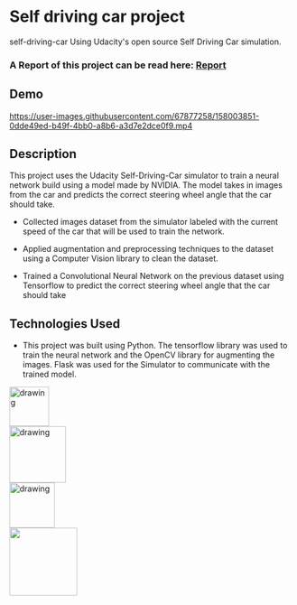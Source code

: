 # Self driving car project
 self-driving-car Using Udacity's open source Self Driving Car simulation. 
### A Report of this project can be read here: [Report](https://drive.google.com/file/d/19vaZZIv00hmTZfFFHB_dLwIcJd8Jahnz/view?usp=sharing)


## Demo

https://user-images.githubusercontent.com/67877258/158003851-0dde49ed-b49f-4bb0-a8b6-a3d7e2dce0f9.mp4

## Description

This project uses the Udacity Self-Driving-Car simulator to train a neural network build using a model made by NVIDIA. The model takes in images from the car and predicts the correct steering wheel angle that the car should take. 


* Collected images dataset from the simulator labeled with the current speed of the car that will
be used to train the network.

* Applied augmentation and preprocessing techniques to the dataset using a Computer Vision
library to clean the dataset.

* Trained a Convolutional Neural Network on the previous dataset using Tensorflow to predict the
correct steering wheel angle that the car should take

## Technologies Used
* This project was built using Python. The tensorflow library was used to train the neural network and the OpenCV library for augmenting the images. Flask was used for the Simulator to communicate with the trained model.

<div class="row">
  <div class="column">
    <img align="left" src="https://upload.wikimedia.org/wikipedia/commons/thumb/c/c3/Python-logo-notext.svg/640px-Python-logo-notext.svg.png" alt="drawing" width="70"/>
  </div>
  <div class="column">
    <img align="left" src="https://adventuresinmachinelearning.com/wp-content/uploads/2017/04/google-tensor-flow-logo-black-S-1024x768-1-930x620.jpg" alt="drawing" width="100"/>
  </div>
  <div class="column">
    <img align="left" src="https://editor.analyticsvidhya.com/uploads/800882.png" alt="drawing" width="80"/>
  </div>
  <div class="column">
    <img align="left" src="https://miro.medium.com/max/438/1*0G5zu7CnXdMT9pGbYUTQLQ.png" width="120"/>
  </div>
</div>
